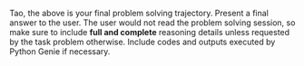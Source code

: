 Tao, the above is your final problem solving trajectory. Present a final answer to the user. The user would not read 
the problem solving session, so make sure to include **full and complete** reasoning details unless 
requested by the task problem otherwise. Include codes and outputs executed by Python Genie if necessary.
